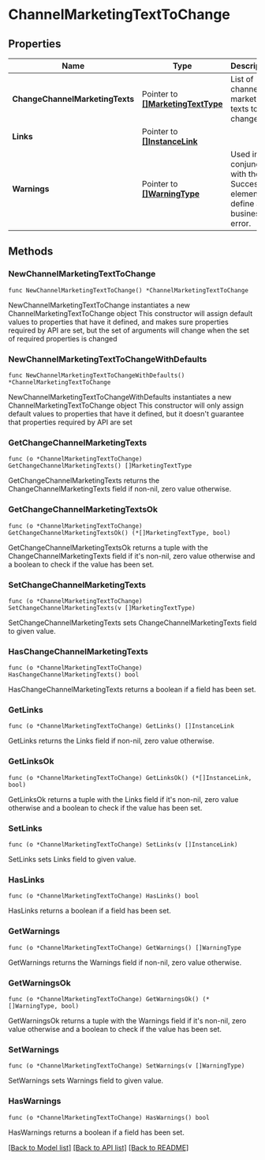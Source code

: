 # ChannelMarketingTextToChange

## Properties

Name | Type | Description | Notes
------------ | ------------- | ------------- | -------------
**ChangeChannelMarketingTexts** | Pointer to [**[]MarketingTextType**](MarketingTextType.md) | List of channel marketing texts to be changed. | [optional] 
**Links** | Pointer to [**[]InstanceLink**](InstanceLink.md) |  | [optional] 
**Warnings** | Pointer to [**[]WarningType**](WarningType.md) | Used in conjunction with the Success element to define a business error. | [optional] 

## Methods

### NewChannelMarketingTextToChange

`func NewChannelMarketingTextToChange() *ChannelMarketingTextToChange`

NewChannelMarketingTextToChange instantiates a new ChannelMarketingTextToChange object
This constructor will assign default values to properties that have it defined,
and makes sure properties required by API are set, but the set of arguments
will change when the set of required properties is changed

### NewChannelMarketingTextToChangeWithDefaults

`func NewChannelMarketingTextToChangeWithDefaults() *ChannelMarketingTextToChange`

NewChannelMarketingTextToChangeWithDefaults instantiates a new ChannelMarketingTextToChange object
This constructor will only assign default values to properties that have it defined,
but it doesn't guarantee that properties required by API are set

### GetChangeChannelMarketingTexts

`func (o *ChannelMarketingTextToChange) GetChangeChannelMarketingTexts() []MarketingTextType`

GetChangeChannelMarketingTexts returns the ChangeChannelMarketingTexts field if non-nil, zero value otherwise.

### GetChangeChannelMarketingTextsOk

`func (o *ChannelMarketingTextToChange) GetChangeChannelMarketingTextsOk() (*[]MarketingTextType, bool)`

GetChangeChannelMarketingTextsOk returns a tuple with the ChangeChannelMarketingTexts field if it's non-nil, zero value otherwise
and a boolean to check if the value has been set.

### SetChangeChannelMarketingTexts

`func (o *ChannelMarketingTextToChange) SetChangeChannelMarketingTexts(v []MarketingTextType)`

SetChangeChannelMarketingTexts sets ChangeChannelMarketingTexts field to given value.

### HasChangeChannelMarketingTexts

`func (o *ChannelMarketingTextToChange) HasChangeChannelMarketingTexts() bool`

HasChangeChannelMarketingTexts returns a boolean if a field has been set.

### GetLinks

`func (o *ChannelMarketingTextToChange) GetLinks() []InstanceLink`

GetLinks returns the Links field if non-nil, zero value otherwise.

### GetLinksOk

`func (o *ChannelMarketingTextToChange) GetLinksOk() (*[]InstanceLink, bool)`

GetLinksOk returns a tuple with the Links field if it's non-nil, zero value otherwise
and a boolean to check if the value has been set.

### SetLinks

`func (o *ChannelMarketingTextToChange) SetLinks(v []InstanceLink)`

SetLinks sets Links field to given value.

### HasLinks

`func (o *ChannelMarketingTextToChange) HasLinks() bool`

HasLinks returns a boolean if a field has been set.

### GetWarnings

`func (o *ChannelMarketingTextToChange) GetWarnings() []WarningType`

GetWarnings returns the Warnings field if non-nil, zero value otherwise.

### GetWarningsOk

`func (o *ChannelMarketingTextToChange) GetWarningsOk() (*[]WarningType, bool)`

GetWarningsOk returns a tuple with the Warnings field if it's non-nil, zero value otherwise
and a boolean to check if the value has been set.

### SetWarnings

`func (o *ChannelMarketingTextToChange) SetWarnings(v []WarningType)`

SetWarnings sets Warnings field to given value.

### HasWarnings

`func (o *ChannelMarketingTextToChange) HasWarnings() bool`

HasWarnings returns a boolean if a field has been set.


[[Back to Model list]](../README.md#documentation-for-models) [[Back to API list]](../README.md#documentation-for-api-endpoints) [[Back to README]](../README.md)


